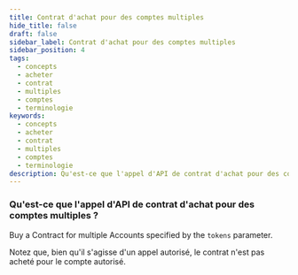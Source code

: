 ```yaml
---
title: Contrat d'achat pour des comptes multiples
hide_title: false
draft: false
sidebar_label: Contrat d'achat pour des comptes multiples
sidebar_position: 4
tags:
  - concepts
  - acheter
  - contrat
  - multiples
  - comptes
  - terminologie
keywords:
  - concepts
  - acheter
  - contrat
  - multiples
  - comptes
  - terminologie
description: Qu'est-ce que l'appel d'API de contrat d'achat pour des comptes multiples ?
---
```


### Qu'est-ce que l'appel d'API de contrat d'achat pour des comptes multiples ? 

Buy a Contract for multiple Accounts specified by the `tokens` parameter.

Notez que, bien qu'il s'agisse d'un appel autorisé, le contrat n'est pas acheté pour le compte autorisé.
